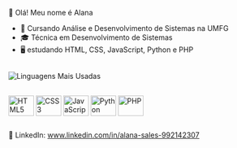  👋 Olá! Meu nome é Alana

- 🌱 Cursando Análise e Desenvolvimento de Sistemas na UMFG
- 🎓 Técnica em Desenvolvimento de Sistemas
- 🖥️ estudando HTML, CSS, JavaScript, Python e PHP 
  
## 
![Linguagens Mais Usadas](https://github-readme-stats.vercel.app/api/top-langs/?username=maastqz&layout=compact&langs_count=6&theme=dark)
##   
<div style="display: inline_block">
  <img align="center" alt="HTML5" height="40" width="50" src="https://cdn.jsdelivr.net/gh/devicons/devicon/icons/html5/html5-original.svg">
  <img align="center" alt="CSS3" height="40" width="50" src="https://cdn.jsdelivr.net/gh/devicons/devicon/icons/css3/css3-original.svg">
  <img align="center" alt="JavaScript" height="40" width="50" src="https://cdn.jsdelivr.net/gh/devicons/devicon/icons/javascript/javascript-original.svg">
  <img align="center" alt="Python" height="40" width="50" src="https://cdn.jsdelivr.net/gh/devicons/devicon/icons/python/python-original.svg">
  <img align="center" alt="PHP" height="40" width="50" src="https://cdn.jsdelivr.net/gh/devicons/devicon/icons/php/php-original.svg">
</div> 

##
💼 LinkedIn: www.linkedin.com/in/alana-sales-992142307

